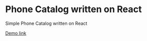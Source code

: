 # Phone Catalog written on React

Simple Phone Catalog written on React

[Demo link](https://donizer.github.io/vite_react_phone-catalog/)
